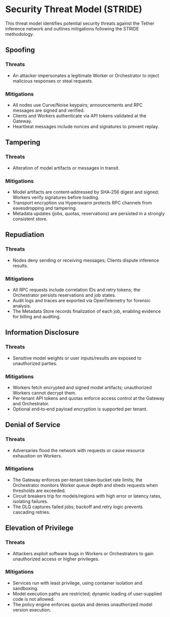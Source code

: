 # Security Threat Model (STRIDE)

This threat model identifies potential security threats against the Tether inference network and outlines mitigations following the STRIDE methodology.

## Spoofing

### Threats
- An attacker impersonates a legitimate Worker or Orchestrator to inject malicious responses or steal requests.

### Mitigations
- All nodes use Curve/Noise keypairs; announcements and RPC messages are signed and verified.
- Clients and Workers authenticate via API tokens validated at the Gateway.
- Heartbeat messages include nonces and signatures to prevent replay.

## Tampering

### Threats
- Alteration of model artifacts or messages in transit.

### Mitigations
- Model artifacts are content‑addressed by SHA‑256 digest and signed; Workers verify signatures before loading.
- Transport encryption via Hyperswarm protects RPC channels from eavesdropping and tampering.
- Metadata updates (jobs, quotas, reservations) are persisted in a strongly consistent store.

## Repudiation

### Threats
- Nodes deny sending or receiving messages; Clients dispute inference results.

### Mitigations
- All RPC requests include correlation IDs and retry tokens; the Orchestrator persists reservations and job states.
- Audit logs and traces are exported via OpenTelemetry for forensic analysis.
- The Metadata Store records finalization of each job, enabling evidence for billing and auditing.

## Information Disclosure

### Threats
- Sensitive model weights or user inputs/results are exposed to unauthorized parties.

### Mitigations
- Workers fetch encrypted and signed model artifacts; unauthorized Workers cannot decrypt them.
- Per‑tenant API tokens and quotas enforce access control at the Gateway and Orchestrator.
- Optional end‑to‑end payload encryption is supported per tenant.

## Denial of Service

### Threats
- Adversaries flood the network with requests or cause resource exhaustion on Workers.

### Mitigations
- The Gateway enforces per‑tenant token‑bucket rate limits; the Orchestrator monitors Worker queue depth and sheds requests when thresholds are exceeded.
- Circuit breakers trip for models/regions with high error or latency rates, isolating failures.
- The DLQ captures failed jobs; backoff and retry logic prevents cascading retries.

## Elevation of Privilege

### Threats
- Attackers exploit software bugs in Workers or Orchestrators to gain unauthorized access or higher privileges.

### Mitigations
- Services run with least privilege, using container isolation and sandboxing.
- Model execution paths are restricted; dynamic loading of user‑supplied code is not allowed.
- The policy engine enforces quotas and denies unauthorized model version execution.